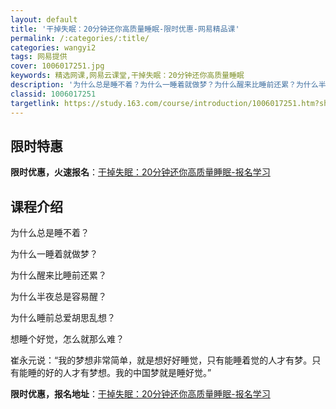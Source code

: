 ```yaml
---
layout: default
title: '干掉失眠：20分钟还你高质量睡眠-限时优惠-网易精品课'
permalink: /:categories/:title/
categories: wangyi2
tags: 网易提供
cover: 1006017251.jpg
keywords: 精选网课,网易云课堂,干掉失眠：20分钟还你高质量睡眠
description: '为什么总是睡不着？为什么一睡着就做梦？为什么醒来比睡前还累？为什么半夜总是容易醒？为什么睡前总爱胡思乱想？想睡个好觉，怎'
classid: 1006017251
targetlink: https://study.163.com/course/introduction/1006017251.htm?share=1&shareId=1025206652&utm_campaign=share&utm_medium=iphoneShare&utm_source=&utm_u=1025206652
---
```


## 限时特惠

**限时优惠，火速报名**：[干掉失眠：20分钟还你高质量睡眠-报名学习](https://study.163.com/course/introduction/1006017251.htm?share=1&shareId=1025206652&utm_campaign=share&utm_medium=iphoneShare&utm_source=&utm_u=1025206652)

## 课程介绍

为什么总是睡不着？

为什么一睡着就做梦？

为什么醒来比睡前还累？

为什么半夜总是容易醒？

为什么睡前总爱胡思乱想？

想睡个好觉，怎么就那么难？



崔永元说：“我的梦想非常简单，就是想好好睡觉，只有能睡着觉的人才有梦。只有能睡的好的人才有梦想。我的中国梦就是睡好觉。”

**限时优惠，报名地址**：[干掉失眠：20分钟还你高质量睡眠-报名学习](https://study.163.com/course/introduction/1006017251.htm?share=1&shareId=1025206652&utm_campaign=share&utm_medium=iphoneShare&utm_source=&utm_u=1025206652)

